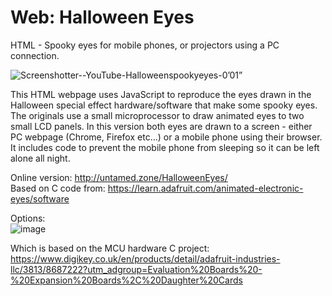 # Web: Halloween Eyes
HTML - Spooky eyes for mobile phones, or projectors using a PC connection.            

![Screenshotter--YouTube-Halloweenspookyeyes-0’01”](https://user-images.githubusercontent.com/1586332/175858924-57c5fe20-0b69-44a5-b00c-2573b8b5228d.jpg)


This HTML webpage uses JavaScript to reproduce the eyes drawn in the Halloween special effect hardware/software that make some spooky eyes.
The originals use a small microprocessor to draw animated eyes to two small LCD panels. In this version both eyes are drawn to a screen - either PC webpage (Chrome, Firefox etc...) or a mobile phone using their browser.
It includes code to prevent the mobile phone from sleeping so it can be left alone all night.

Online version: http://untamed.zone/HalloweenEyes/                    
Based on C code from: https://learn.adafruit.com/animated-electronic-eyes/software           

Options:             
![image](https://user-images.githubusercontent.com/1586332/175859605-972bfa3c-43f0-434a-a757-74f09f4e745a.png)

Which is based on the MCU hardware C project:           
https://www.digikey.co.uk/en/products/detail/adafruit-industries-llc/3813/8687222?utm_adgroup=Evaluation%20Boards%20-%20Expansion%20Boards%2C%20Daughter%20Cards



